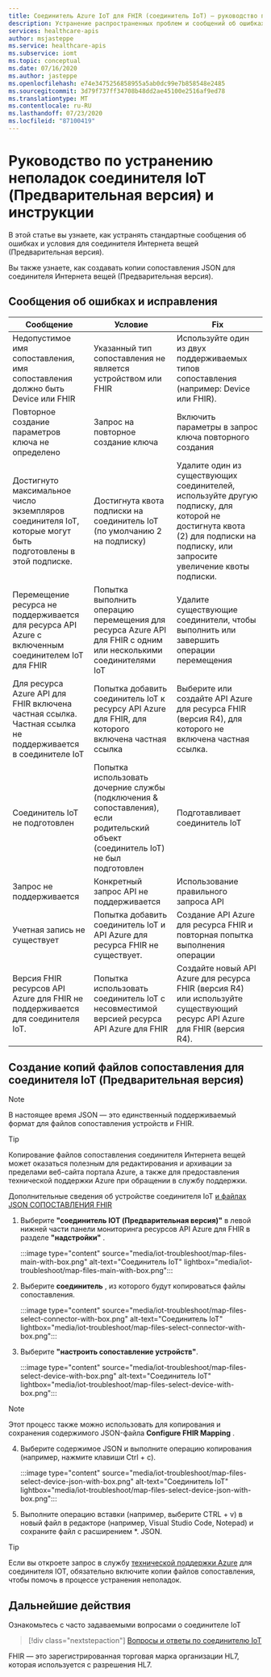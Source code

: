 ```yaml
---
title: Соединитель Azure IoT для FHIR (соединитель IoT) — руководство по устранению неполадок и инструкции
description: Устранение распространенных проблем и сообщений об ошибках соединителя Интернета вещей и копирование файлов сопоставления
services: healthcare-apis
author: msjasteppe
ms.service: healthcare-apis
ms.subservice: iomt
ms.topic: conceptual
ms.date: 07/16/2020
ms.author: jasteppe
ms.openlocfilehash: e74e3475256858955a5ab0dc99e7b858548e2485
ms.sourcegitcommit: 3d79f737ff34708b48dd2ae45100e2516af9ed78
ms.translationtype: MT
ms.contentlocale: ru-RU
ms.lasthandoff: 07/23/2020
ms.locfileid: "87100419"
---
```

# <a name="iot-connector-preview-troubleshooting-guide-and-how-to"></a>Руководство по устранению неполадок соединителя IoT (Предварительная версия) и инструкции

В этой статье вы узнаете, как устранять стандартные сообщения об ошибках и условия для соединителя Интернета вещей (Предварительная версия).

Вы также узнаете, как создавать копии сопоставления JSON для соединителя Интернета вещей (Предварительная версия).

## <a name="error-messages-and-fixes"></a>Сообщения об ошибках и исправления

|Сообщение   |Условие  |Fix         |
|----------|-----------|------------|
|Недопустимое имя сопоставления, имя сопоставления должно быть Device или FHIR|Указанный тип сопоставления не является устройством или FHIR|Используйте один из двух поддерживаемых типов сопоставления (например: Device или FHIR).|
|Повторное создание параметров ключа не определено|Запрос на повторное создание ключа|Включить параметры в запрос ключа повторного создания|
|Достигнуто максимальное число экземпляров соединителя IoT, которые могут быть подготовлены в этой подписке.|Достигнута квота подписки на соединитель IoT (по умолчанию 2 на подписку)|Удалите один из существующих соединителей, используйте другую подписку, для которой не достигнута квота (2) для подписки на подписку, или запросите увеличение квоты подписки.|
|Перемещение ресурса не поддерживается для ресурса API Azure с включенным соединителем IoT для FHIR|Попытка выполнить операцию перемещения для ресурса Azure API для FHIR с одним или несколькими соединителями IoT|Удалите существующие соединители, чтобы выполнить или завершить операции перемещения|
|Для ресурса Azure API для FHIR включена частная ссылка.  Частная ссылка не поддерживается в соединителе IoT|Попытка добавить соединитель IoT к ресурсу API Azure для FHIR, для которого включена частная ссылка|Выберите или создайте API Azure для ресурса FHIR (версия R4), для которого не включена частная ссылка.|
|Соединитель IoT не подготовлен|Попытка использовать дочерние службы (подключения & сопоставления), если родительский объект (соединитель IoT) не был подготовлен|Подготавливает соединитель IoT|
|Запрос не поддерживается|Конкретный запрос API не поддерживается|Использование правильного запроса API|
|Учетная запись не существует|Попытка добавить соединитель IoT и API Azure для ресурса FHIR не существует.|Создание API Azure для ресурса FHIR и повторная попытка выполнения операции|
|Версия FHIR ресурсов API Azure для FHIR не поддерживается для соединителя IoT.|Попытка использовать соединитель IoT с несовместимой версией ресурса API Azure для FHIR|Создайте новый API Azure для ресурса FHIR (версия R4) или используйте существующий ресурс API Azure для FHIR (версия R4).

## <a name="creating-copies-of-the-iot-connector-preview-mapping-files"></a>Создание копий файлов сопоставления для соединителя IoT (Предварительная версия)
> [!NOTE]
> В настоящее время JSON — это единственный поддерживаемый формат для файлов сопоставления устройств и FHIR.

> [!TIP]
> Копирование файлов сопоставления соединителя Интернета вещей может оказаться полезным для редактирования и архивации за пределами веб-сайта портала Azure, а также для предоставления технической поддержки Azure при обращении в службу поддержки.
> 
> Дополнительные сведения об устройстве соединителя IoT [и файлах JSON СОПОСТАВЛЕНИЯ FHIR](https://docs.microsoft.com/azure/healthcare-apis/iot-mapping-templates)

1. Выберите **"соединитель IOT (Предварительная версия)"** в левой нижней части панели мониторинга ресурсов API Azure для FHIR в разделе **"надстройки"** .

   :::image type="content" source="media/iot-troubleshoot/map-files-main-with-box.png" alt-text="Соединитель IoT" lightbox="media/iot-troubleshoot/map-files-main-with-box.png":::

2. Выберите **соединитель** , из которого будут копироваться файлы сопоставления.

   :::image type="content" source="media/iot-troubleshoot/map-files-select-connector-with-box.png" alt-text="Соединитель IoT" lightbox="media/iot-troubleshoot/map-files-select-connector-with-box.png":::

3. Выберите **"настроить сопоставление устройств"**.

   :::image type="content" source="media/iot-troubleshoot/map-files-select-device-with-box.png" alt-text="Соединитель IoT" lightbox="media/iot-troubleshoot/map-files-select-device-with-box.png":::

> [!NOTE]
> Этот процесс также можно использовать для копирования и сохранения содержимого JSON-файла **Configure FHIR Mapping** .

4. Выберите содержимое JSON и выполните операцию копирования (например, нажмите клавиши Ctrl + c). 

   :::image type="content" source="media/iot-troubleshoot/map-files-select-device-json-with-box.png" alt-text="Соединитель IoT" lightbox="media/iot-troubleshoot/map-files-select-device-json-with-box.png":::

5. Выполните операцию вставки (например, выберите CTRL + v) в новый файл в редакторе (например, Visual Studio Code, Notepad) и сохраните файл с расширением *. JSON.

> [!TIP]
> Если вы откроете запрос в службу [технической поддержки Azure](https://azure.microsoft.com/support/create-ticket/) для соединителя IOT, обязательно включите копии файлов сопоставления, чтобы помочь в процессе устранения неполадок.

## <a name="next-steps"></a>Дальнейшие действия

Ознакомьтесь с часто задаваемыми вопросами о соединителе IoT

>[!div class="nextstepaction"]
>[Вопросы и ответы по соединителю IoT](fhir-faq.md#iot-connector-preview)


FHIR — это зарегистрированная торговая марка организации HL7, которая используется с разрешения HL7.